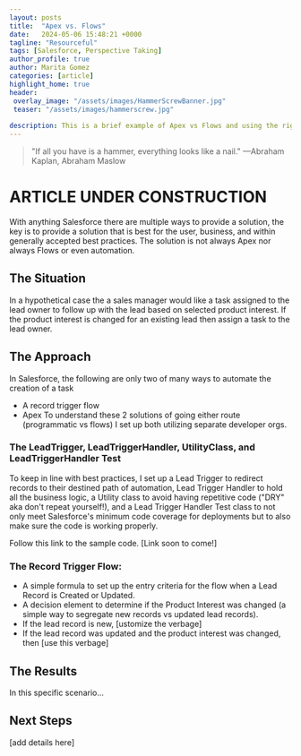 ```yaml
---
layout: posts
title:  "Apex vs. Flows"
date:   2024-05-06 15:48:21 +0000
tagline: "Resourceful"
tags: [Salesforce, Perspective Taking]
author_profile: true
author: Marita Gomez
categories: [article]
highlight_home: true
header:
 overlay_image: "/assets/images/HammerScrewBanner.jpg"
 teaser: "/assets/images/hammerscrew.jpg"
 
description: This is a brief example of Apex vs Flows and using the right tool for the job.
---
```

>"If all you have is a hammer, everything looks like a nail."
—Abraham Kaplan, Abraham Maslow

# ARTICLE UNDER CONSTRUCTION
With anything Salesforce there are multiple ways to provide a solution, the key is to provide a solution that is best for the user, business, and within generally accepted best practices. The solution is not always Apex nor always Flows or even automation.

## The Situation
In a hypothetical case the a sales manager would like a task assigned to the lead owner to follow up with the lead based on selected product interest. If the product interest is changed for an existing lead then assign a task to the lead owner. 

## The Approach
In Salesforce, the following are only two of many ways to automate the creation of a task 
* A record trigger flow
* Apex
To understand these 2 solutions of going either route (programmatic vs flows) I set up both utilizing separate developer orgs.

### The LeadTrigger, LeadTriggerHandler, UtilityClass, and LeadTriggerHandler Test
To keep in line with best practices, I set up a Lead Trigger to redirect records to their destined path of automation, Lead Trigger Handler to hold all the business logic, a Utility class to avoid having repetitive code ("DRY" aka don't repeat yourself!), and a Lead Trigger Handler Test class to not only meet Salesforce's minimum code coverage for deployments but to also make sure the code is working properly.

Follow this link to the sample code. [Link soon to come!]

### The Record Trigger Flow:
* A simple formula to set up the entry criteria for the flow when a Lead Record is Created or Updated.
* A decision element to determine if the Product Interest was changed (a simple way to segregate new records
vs updated lead records).
* If the lead record is new, [ustomize the verbage]
* If the lead record was updated and the product interest was changed, then [use this verbage]


## The Results
In this specific scenario...

## Next Steps
[add details here]